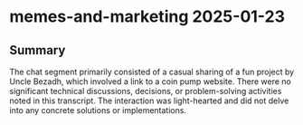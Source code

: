 # memes-and-marketing 2025-01-23

## Summary
The chat segment primarily consisted of a casual sharing of a fun project by Uncle Bezadh, which involved a link to a coin pump website. There were no significant technical discussions, decisions, or problem-solving activities noted in this transcript. The interaction was light-hearted and did not delve into any concrete solutions or implementations.
